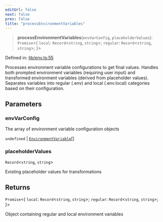 ```yaml
---
editUrl: false
next: false
prev: false
title: "processEnvironmentVariables"
---
```


> **processEnvironmentVariables**(`envVarConfig`, `placeholderValues`): `Promise`\<\{ `local`: `Record`\<`string`, `string`\>; `regular`: `Record`\<`string`, `string`\>; \}\>

Defined in: [lib/env.ts:55](https://github.com/yashjawale/fabr/blob/f92675816a3f8768b3ea0b7f8742e3a12556014c/src/lib/env.ts#L55)

Processes environment variable configurations to get final values.
Handles both prompted environment variables (requiring user input) and transformed
environment variables (derived from placeholder values). Separates variables into
regular (.env) and local (.env.local) categories based on their configuration.

## Parameters

### envVarConfig

The array of environment variable configuration objects

`undefined` | [`EnvironmentVariable`](/fabr/api/types/fabr-config/interfaces/environmentvariable/)[]

### placeholderValues

`Record`\<`string`, `string`\>

Existing placeholder values for transformations

## Returns

`Promise`\<\{ `local`: `Record`\<`string`, `string`\>; `regular`: `Record`\<`string`, `string`\>; \}\>

Object containing regular and local environment variables
